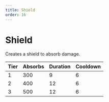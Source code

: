 ```yaml
---
title: Shield
order: 16
---
```


# Shield

Creates a shield to absorb damage.

| Tier | Absorbs | Duration | Cooldown |
| --- | --- | --- | --- |
| 1 | 300 | 9 | 6 |
| 2 | 400 | 12 | 6 |
| 3 | 500 | 12 | 6 |
